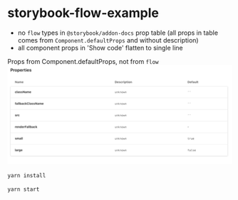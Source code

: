 # storybook-flow-example

- no `flow` types in `@storybook/addon-docs` prop table (all props in table comes from `Component.defaultProps` and without description)
- all component props in 'Show code' flatten to single line

Props from Component.defaultProps, not from `flow`
![Props from Component.defaultProps](./prop-table.png)


`yarn install`

`yarn start`

